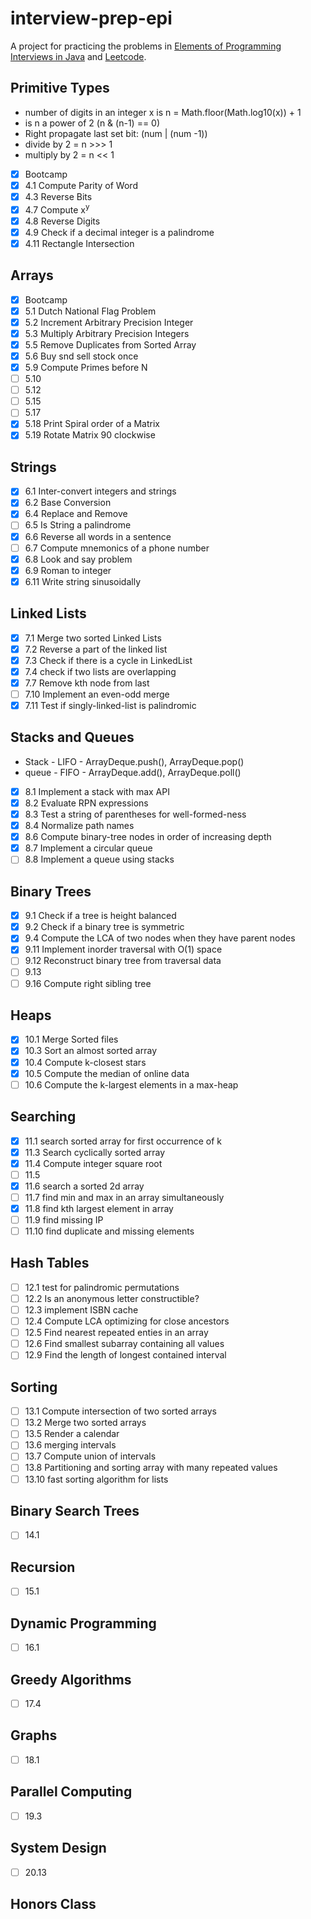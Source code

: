 # interview-prep-epi

A project for practicing the problems in [Elements of Programming Interviews in Java](https://www.amazon.com/Elements-Programming-Interviews-Java-Insiders/dp/1517671272/ref=sr_1_1?crid=2E8SG4OAW12A1&dchild=1&keywords=elements+of+programming+interviews+in+java&qid=1609812237&sprefix=elements+of+programming%2Caps%2C248&sr=8-1) and [Leetcode](https://www.leetcode.com/problems/).


## Primitive Types

* number of digits in an integer x is n = Math.floor(Math.log10(x)) + 1
* is n a power of 2 (n & (n-1) == 0)
* Right propagate last set bit:  (num | (num -1))
* divide by 2 = n >>> 1
* multiply by 2 = n << 1

- [x] Bootcamp
- [x] 4.1 Compute Parity of Word
- [x] 4.3 Reverse Bits
- [x] 4.7 Compute x<sup>y</sup>
- [x] 4.8 Reverse Digits
- [x] 4.9 Check if a decimal integer is a palindrome 
- [x] 4.11 Rectangle Intersection

## Arrays

- [x] Bootcamp
- [x] 5.1 Dutch National Flag Problem
- [x] 5.2 Increment Arbitrary Precision Integer
- [x] 5.3 Multiply Arbitrary Precision Integers
- [x] 5.5 Remove Duplicates from Sorted Array
- [x] 5.6 Buy snd sell stock once
- [x] 5.9 Compute Primes before N
- [ ] 5.10
- [ ] 5.12
- [ ] 5.15
- [ ] 5.17
- [x] 5.18 Print Spiral order of a Matrix
- [x] 5.19 Rotate Matrix 90 clockwise

## Strings

- [x] 6.1 Inter-convert integers and strings
- [x] 6.2 Base Conversion
- [x] 6.4 Replace and Remove
- [ ] 6.5 Is String a palindrome
- [x] 6.6 Reverse all words in a sentence
- [ ] 6.7 Compute mnemonics of a phone number
- [x] 6.8 Look and say problem
- [x] 6.9 Roman to integer
- [x] 6.11 Write string sinusoidally

## Linked Lists

- [x] 7.1 Merge two sorted Linked Lists
- [x] 7.2 Reverse a part of the linked list
- [x] 7.3 Check if there is a cycle in LinkedList
- [x] 7.4 check if two lists are overlapping
- [x] 7.7 Remove kth node from last
- [ ] 7.10 Implement an even-odd merge
- [x] 7.11 Test if singly-linked-list is palindromic

## Stacks and Queues

* Stack - LIFO - ArrayDeque.push(), ArrayDeque.pop()
* queue - FIFO - ArrayDeque.add(), ArrayDeque.poll()

- [x] 8.1 Implement a stack with max API
- [x] 8.2 Evaluate RPN expressions
- [x] 8.3 Test a string of parentheses for well-formed-ness
- [x] 8.4 Normalize path names
- [x] 8.6 Compute binary-tree nodes in order of increasing depth
- [x] 8.7 Implement a circular queue
- [ ] 8.8 Implement a queue using stacks

## Binary Trees

- [x] 9.1 Check if a tree is height balanced
- [x] 9.2 Check if a binary tree is symmetric
- [x] 9.4 Compute the LCA of two nodes when they have parent nodes
- [x] 9.11 Implement inorder traversal with O(1) space 
- [ ] 9.12 Reconstruct binary tree from traversal data
- [ ] 9.13 
- [ ] 9.16 Compute right sibling tree

## Heaps

- [x] 10.1 Merge Sorted files
- [x] 10.3 Sort an almost sorted array
- [x] 10.4 Compute k-closest stars
- [x] 10.5 Compute the median of online data
- [ ] 10.6 Compute the k-largest elements in a max-heap

## Searching

- [x] 11.1 search sorted array for first occurrence of k
- [x] 11.3 Search cyclically sorted array
- [x] 11.4 Compute integer square root
- [ ] 11.5
- [x] 11.6 search a sorted 2d array 
- [ ] 11.7 find min and max in an array simultaneously
- [x] 11.8 find kth largest element in array
- [ ] 11.9 find missing IP
- [ ] 11.10 find duplicate and missing elements

## Hash Tables

- [ ] 12.1 test for palindromic permutations
- [ ] 12.2 Is an anonymous letter constructible?
- [ ] 12.3 implement ISBN cache
- [ ] 12.4 Compute LCA optimizing for close ancestors
- [ ] 12.5 Find nearest repeated enties in an array
- [ ] 12.6 Find smallest subarray containing all values
- [ ] 12.9 Find the length of longest contained interval

## Sorting

- [ ] 13.1 Compute intersection of two sorted arrays
- [ ] 13.2 Merge two sorted arrays
- [ ] 13.5 Render a calendar
- [ ] 13.6 merging intervals
- [ ] 13.7 Compute union of intervals
- [ ] 13.8 Partitioning and sorting array with many repeated values
- [ ] 13.10 fast sorting algorithm for lists

## Binary Search Trees

- [ ] 14.1

## Recursion

- [ ] 15.1

## Dynamic Programming

- [ ] 16.1

## Greedy Algorithms

- [ ] 17.4

## Graphs

- [ ] 18.1

## Parallel Computing

- [ ] 19.3

## System Design

- [ ] 20.13

## Honors Class
